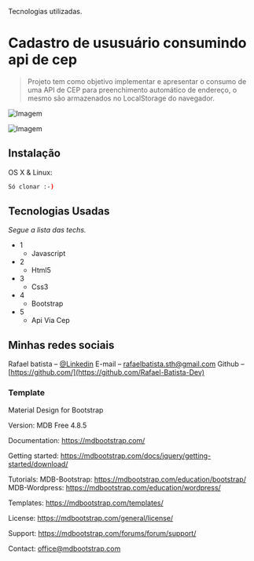 Tecnologias utilizadas.

# Cadastro de ususuário consumindo api de cep

> Projeto tem como objetivo implementar e apresentar o consumo de uma API de CEP para preenchimento automático de endereço, o mesmo são armazenados no LocalStorage do navegador.

![Imagem](https://github.com/Rafael-Batista-Dev/dist/img/blob/master/form.png)

![Imagem](https://github.com/Rafael-Batista-Dev/dist/img/blob/master/formTable.png)

## Instalação

OS X & Linux:

```sh
Só clonar :-)
```

## Tecnologias Usadas

_Segue a lista das techs._

- 1
  - Javascript
- 2
  - Html5
- 3
  - Css3
- 4
  - Bootstrap
- 5
  - Api Via Cep

## Minhas redes sociais

Rafael batista – [@Linkedin](https://www.linkedin.com/in/rafael-batista-dev/)
E-mail – rafaelbatista.sth@gmail.com
Github –[https://github.com/](https://github.com/Rafael-Batista-Dev)

### Template

Material Design for Bootstrap

Version: MDB Free 4.8.5

Documentation:
https://mdbootstrap.com/

Getting started:
https://mdbootstrap.com/docs/jquery/getting-started/download/

Tutorials:
MDB-Bootstrap: https://mdbootstrap.com/education/bootstrap/
MDB-Wordpress: https://mdbootstrap.com/education/wordpress/

Templates:
https://mdbootstrap.com/templates/

License:
https://mdbootstrap.com/general/license/

Support:
https://mdbootstrap.com/forums/forum/support/

Contact:
office@mdbootstrap.com

